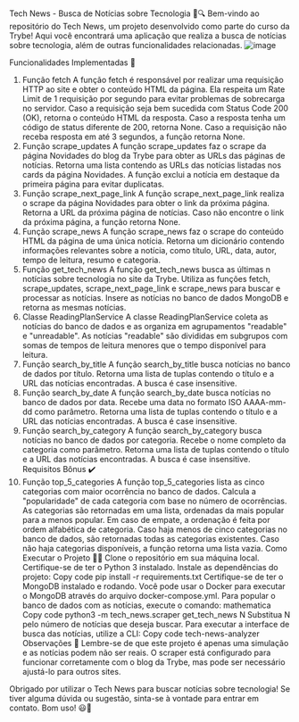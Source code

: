 Tech News - Busca de Notícias sobre Tecnologia 📰🔍
Bem-vindo ao repositório do Tech News, um projeto desenvolvido como parte do curso da Trybe! Aqui você encontrará uma aplicação que realiza a busca de notícias sobre tecnologia, além de outras funcionalidades relacionadas.
![image](https://github.com/Mixchelle/python-projeto-tech-news/assets/110858556/45dbb35b-41b4-4f56-be1d-f83c0e1fd374)

Funcionalidades Implementadas 🚀
1. Função fetch
A função fetch é responsável por realizar uma requisição HTTP ao site e obter o conteúdo HTML da página.
Ela respeita um Rate Limit de 1 requisição por segundo para evitar problemas de sobrecarga no servidor.
Caso a requisição seja bem sucedida com Status Code 200 (OK), retorna o conteúdo HTML da resposta.
Caso a resposta tenha um código de status diferente de 200, retorna None.
Caso a requisição não receba resposta em até 3 segundos, a função retorna None.
2. Função scrape_updates
A função scrape_updates faz o scrape da página Novidades do blog da Trybe para obter as URLs das páginas de notícias.
Retorna uma lista contendo as URLs das notícias listadas nos cards da página Novidades.
A função exclui a notícia em destaque da primeira página para evitar duplicatas.
3. Função scrape_next_page_link
A função scrape_next_page_link realiza o scrape da página Novidades para obter o link da próxima página.
Retorna a URL da próxima página de notícias.
Caso não encontre o link da próxima página, a função retorna None.
4. Função scrape_news
A função scrape_news faz o scrape do conteúdo HTML da página de uma única notícia.
Retorna um dicionário contendo informações relevantes sobre a notícia, como título, URL, data, autor, tempo de leitura, resumo e categoria.
5. Função get_tech_news
A função get_tech_news busca as últimas n notícias sobre tecnologia no site da Trybe.
Utiliza as funções fetch, scrape_updates, scrape_next_page_link e scrape_news para buscar e processar as notícias.
Insere as notícias no banco de dados MongoDB e retorna as mesmas notícias.
6. Classe ReadingPlanService
A classe ReadingPlanService coleta as notícias do banco de dados e as organiza em agrupamentos "readable" e "unreadable".
As notícias "readable" são divididas em subgrupos com somas de tempos de leitura menores que o tempo disponível para leitura.
7. Função search_by_title
A função search_by_title busca notícias no banco de dados por título.
Retorna uma lista de tuplas contendo o título e a URL das notícias encontradas.
A busca é case insensitive.
8. Função search_by_date
A função search_by_date busca notícias no banco de dados por data.
Recebe uma data no formato ISO AAAA-mm-dd como parâmetro.
Retorna uma lista de tuplas contendo o título e a URL das notícias encontradas.
A busca é case insensitive.
9. Função search_by_category
A função search_by_category busca notícias no banco de dados por categoria.
Recebe o nome completo da categoria como parâmetro.
Retorna uma lista de tuplas contendo o título e a URL das notícias encontradas.
A busca é case insensitive.
Requisitos Bônus ✔️
10. Função top_5_categories
A função top_5_categories lista as cinco categorias com maior ocorrência no banco de dados.
Calcula a "popularidade" de cada categoria com base no número de ocorrências.
As categorias são retornadas em uma lista, ordenadas da mais popular para a menos popular.
Em caso de empate, a ordenação é feita por ordem alfabética de categoria.
Caso haja menos de cinco categorias no banco de dados, são retornadas todas as categorias existentes.
Caso não haja categorias disponíveis, a função retorna uma lista vazia.
Como Executar o Projeto 🏃‍♂️
Clone o repositório em sua máquina local.
Certifique-se de ter o Python 3 instalado.
Instale as dependências do projeto:
Copy code
pip install -r requirements.txt
Certifique-se de ter o MongoDB instalado e rodando. Você pode usar o Docker para executar o MongoDB através do arquivo docker-compose.yml.
Para popular o banco de dados com as notícias, execute o comando:
mathematica
Copy code
python3 -m tech_news.scraper get_tech_news N
Substitua N pelo número de notícias que deseja buscar.
Para executar a interface de busca das notícias, utilize a CLI:
Copy code
tech-news-analyzer
Observações 📝
Lembre-se de que este projeto é apenas uma simulação e as notícias podem não ser reais. O scraper está configurado para funcionar corretamente com o blog da Trybe, mas pode ser necessário ajustá-lo para outros sites.

Obrigado por utilizar o Tech News para buscar notícias sobre tecnologia! Se tiver alguma dúvida ou sugestão, sinta-se à vontade para entrar em contato. Bom uso! 😃🚀
